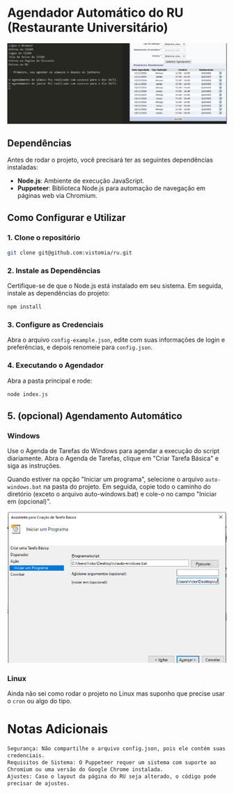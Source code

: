 # Agendador Automático do RU (Restaurante Universitário)

![image](./assets/image.png)

## Dependências

Antes de rodar o projeto, você precisará ter as seguintes dependências instaladas:

- **Node.js**: Ambiente de execução JavaScript.
- **Puppeteer**: Biblioteca Node.js para automação de navegação em páginas web via Chromium.

## Como Configurar e Utilizar

### 1. Clone o repositório

```sh
git clone git@github.com:vistomia/ru.git
```

### 2. Instale as Dependências

Certifique-se de que o Node.js está instalado em seu sistema. Em seguida, instale as dependências do projeto:

```sh
npm install
```

### 3. Configure as Credenciais

Abra o arquivo `config-example.json`, edite com suas informações de login e preferências, e depois renomeie para `config.json`.

### 4. Executando o Agendador

Abra a pasta principal e rode:

```sh
node index.js
```

## 5. (opcional) Agendamento Automático

### Windows

Use o Agenda de Tarefas do Windows para agendar a execução do script diariamente. Abra o Agenda de Tarefas, clique em "Criar Tarefa Básica" e siga as instruções.

Quando estiver na opção "Iniciar um programa", selecione o arquivo `auto-windows.bat` na pasta do projeto. Em seguida, copie todo o caminho do diretório (exceto o arquivo auto-windows.bat) e cole-o no campo "Iniciar em (opcional)".

![image](./assets/schedule-windows.png)

### Linux

Ainda não sei como rodar o projeto no Linux mas suponho que precise usar o `cron` ou algo do tipo.

# Notas Adicionais

    Segurança: Não compartilhe o arquivo config.json, pois ele contém suas credenciais.
    Requisitos de Sistema: O Puppeteer requer um sistema com suporte ao Chromium ou uma versão do Google Chrome instalada.
    Ajustes: Caso o layout da página do RU seja alterado, o código pode precisar de ajustes.
